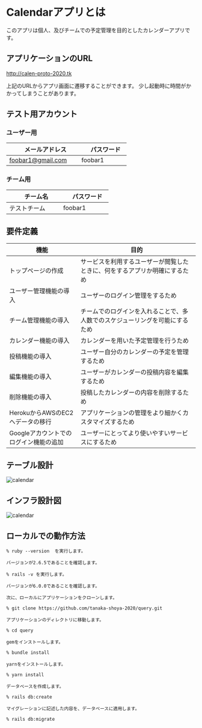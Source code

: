 # Calendarアプリとは

このアプリは個人、及びチームでの予定管理を目的としたカレンダーアプリです。


## アプリケーションのURL

http://calen-proto-2020.tk

上記のURLからアプリ画面に遷移することができます。
少し起動時に時間がかかってしまうことがあります。

## テスト用アカウント

### ユーザー用
|　メールアドレス　　　 |　パスワード　|
|-------------------|------------|
| foobar1@gmail.com | foobar1　　 |

### チーム用
|　チーム名　　　      |　パスワード　|
|-------------------|------------|
| テストチーム        | foobar1　　 |

## 要件定義

|            機能                           |            目的                                                   |
|----------------------------------------- |------------------------------------------------------------------|
|トップページの作成                           |サービスを利用するユーザーが閲覧したときに、何をするアプリか明確にするため     |
|ユーザー管理機能の導入                       |ユーザーのログイン管理をするため                                        |
|チーム管理機能の導入                         |チームでのログインを入れることで、多人数でのスケジューリングを可能にするため    |
|カレンダー機能の導入                         |カレンダーを用いた予定管理を行うため                                      |
|投稿機能の導入                              |ユーザー自分のカレンダーの予定を管理するため                               |
|編集機能の導入                              |ユーザーがカレンダーの投稿内容を編集するため                               |
|削除機能の導入                              |投稿したカレンダーの内容を削除するため                                    |
|HerokuからAWSのEC2へデータの移行             |アプリケーションの管理をより細かくカスタマイズするため                      |
|Googleアカウントでのログイン機能の追加         | ユーザーにとってより使いやすいサービスにするため                          |



## テーブル設計

![calendar](https://user-images.githubusercontent.com/71364105/100170919-fcf41d80-2f09-11eb-992f-280b7a8eedfa.png)

## インフラ設計図

![calendar ](https://user-images.githubusercontent.com/71364105/100534730-68652480-3255-11eb-9fb6-c36e32e7587d.png)

## ローカルでの動作方法

``` 
% ruby --version  を実行します。

バージョンが2.6.5であることを確認します。

% rails -v を実行します。

バージョンが6.0.0であることを確認します。

次に、ローカルにアプリケーションをクローンします。

% git clone https://github.com/tanaka-shoya-2020/query.git

アプリケーションのディレクトリに移動します。

% cd query

gemをインストールします。

% bundle install

yarnをインストールします。

% yarn install

データベースを作成します。

% rails db:create

マイグレーションに記述した内容を、データベースに適用します。

% rails db:migrate
```
